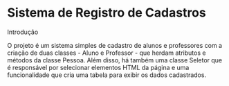 # Sistema de Registro de Cadastros

Introdução


O projeto é um sistema simples de cadastro de alunos e professores com a criação de duas classes - Aluno e Professor - que herdam atributos e métodos da classe Pessoa. Além disso, há também uma classe Seletor que é responsável por selecionar elementos HTML da página e uma funcionalidade que cria uma tabela para exibir os dados cadastrados.





